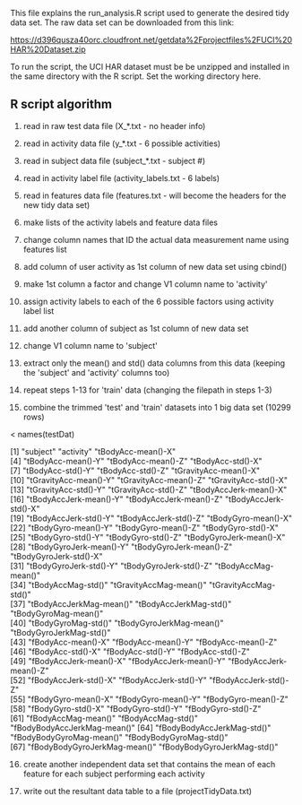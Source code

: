 This file explains the run_analysis.R script used to generate the desired tidy data set.
The raw data set can be downloaded from this link:

https://d396qusza40orc.cloudfront.net/getdata%2Fprojectfiles%2FUCI%20HAR%20Dataset.zip 

To run the script, the UCI HAR dataset must be be unzipped and installed in the same directory with the R script.
Set the working directory here.


R script algorithm
--------------------

1) read in raw test data file (X_*.txt - no header info)

2) read in activity data file (y_*.txt - 6 possible activities)

3) read in subject data file (subject_*.txt - subject #)

4) read in activity label file (activity_labels.txt - 6 labels)

5) read in features data file (features.txt - will become the headers for the new tidy data set)

6) make lists of the activity labels and feature data files

7) change column names that ID the actual data measurement name using features list

8) add column of user activity as 1st column of new data set using cbind()

9) make 1st column a factor and change V1 column name to 'activity'

10) assign activity labels to each of the 6 possible factors using activity label list

11) add another column of subject as 1st column of new data set

12) change V1 column name to 'subject'

13) extract only the mean() and std() data columns from this data (keeping the 'subject' and 'activity' columns too)

14) repeat steps 1-13 for 'train' data (changing the filepath in steps 1-3)

15) combine the trimmed 'test' and 'train' datasets into 1 big data set (10299 rows)


< names(testDat)

 [1] "subject"                     "activity"                    "tBodyAcc-mean()-X"          
 [4] "tBodyAcc-mean()-Y"           "tBodyAcc-mean()-Z"           "tBodyAcc-std()-X"           
 [7] "tBodyAcc-std()-Y"            "tBodyAcc-std()-Z"            "tGravityAcc-mean()-X"       
[10] "tGravityAcc-mean()-Y"        "tGravityAcc-mean()-Z"        "tGravityAcc-std()-X"        
[13] "tGravityAcc-std()-Y"         "tGravityAcc-std()-Z"         "tBodyAccJerk-mean()-X"      
[16] "tBodyAccJerk-mean()-Y"       "tBodyAccJerk-mean()-Z"       "tBodyAccJerk-std()-X"       
[19] "tBodyAccJerk-std()-Y"        "tBodyAccJerk-std()-Z"        "tBodyGyro-mean()-X"         
[22] "tBodyGyro-mean()-Y"          "tBodyGyro-mean()-Z"          "tBodyGyro-std()-X"          
[25] "tBodyGyro-std()-Y"           "tBodyGyro-std()-Z"           "tBodyGyroJerk-mean()-X"     
[28] "tBodyGyroJerk-mean()-Y"      "tBodyGyroJerk-mean()-Z"      "tBodyGyroJerk-std()-X"      
[31] "tBodyGyroJerk-std()-Y"       "tBodyGyroJerk-std()-Z"       "tBodyAccMag-mean()"         
[34] "tBodyAccMag-std()"           "tGravityAccMag-mean()"       "tGravityAccMag-std()"       
[37] "tBodyAccJerkMag-mean()"      "tBodyAccJerkMag-std()"       "tBodyGyroMag-mean()"        
[40] "tBodyGyroMag-std()"          "tBodyGyroJerkMag-mean()"     "tBodyGyroJerkMag-std()"     
[43] "fBodyAcc-mean()-X"           "fBodyAcc-mean()-Y"           "fBodyAcc-mean()-Z"          
[46] "fBodyAcc-std()-X"            "fBodyAcc-std()-Y"            "fBodyAcc-std()-Z"           
[49] "fBodyAccJerk-mean()-X"       "fBodyAccJerk-mean()-Y"       "fBodyAccJerk-mean()-Z"      
[52] "fBodyAccJerk-std()-X"        "fBodyAccJerk-std()-Y"        "fBodyAccJerk-std()-Z"       
[55] "fBodyGyro-mean()-X"          "fBodyGyro-mean()-Y"          "fBodyGyro-mean()-Z"         
[58] "fBodyGyro-std()-X"           "fBodyGyro-std()-Y"           "fBodyGyro-std()-Z"          
[61] "fBodyAccMag-mean()"          "fBodyAccMag-std()"           "fBodyBodyAccJerkMag-mean()" 
[64] "fBodyBodyAccJerkMag-std()"   "fBodyBodyGyroMag-mean()"     "fBodyBodyGyroMag-std()"     
[67] "fBodyBodyGyroJerkMag-mean()" "fBodyBodyGyroJerkMag-std()" 

16) create another independent data set that contains the mean of each feature for each subject performing each activity

17) write out the resultant data table to a file (projectTidyData.txt)
